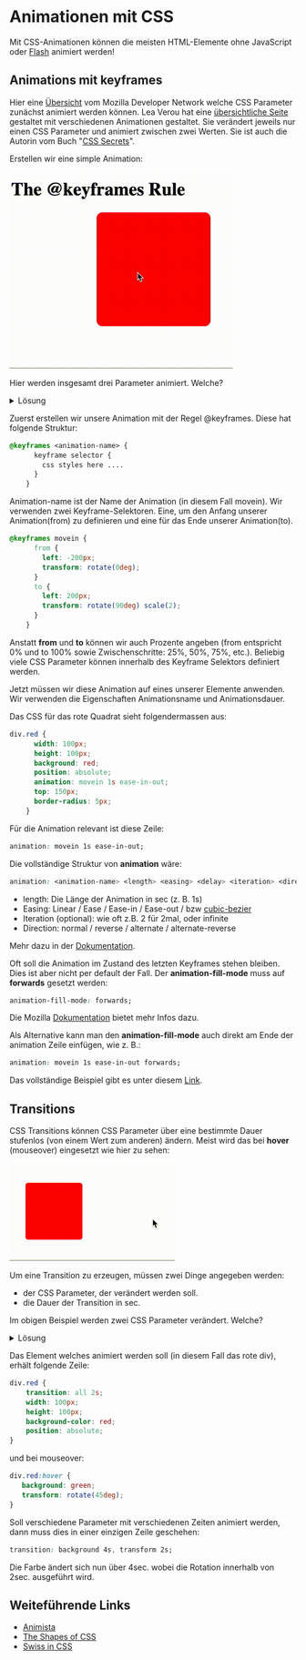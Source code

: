 # Animationen mit CSS

Mit CSS-Animationen können die meisten HTML-Elemente ohne JavaScript oder [Flash](https://www.youtube.com/watch?v=oHg5SJYRHA0) animiert werden!

## Animations mit keyframes

Hier eine [Übersicht](https://developer.mozilla.org/en-US/docs/Web/CSS/CSS_animated_properties) vom Mozilla Developer Network welche CSS Parameter zunächst animiert werden können. Lea Verou hat eine [übersichtliche Seite](http://leaverou.github.io/animatable/) gestaltet mit verschiedenen Animationen gestaltet. Sie verändert jeweils nur einen CSS Parameter und animiert zwischen zwei Werten. Sie ist auch die Autorin vom Buch "[CSS Secrets](https://www.amazon.com/CSS-Secrets-Lea-Verou/dp/1449372635?tag=leaverou-20)".

Erstellen wir eine simple Animation:

![Keyframes](img/keyframes.gif)

Hier werden insgesamt drei Parameter animiert. Welche? 
<details>
<summary>Lösung</summary>
<p>

```css
transform: rotate(90deg) scale(2);
left: 200px;
```

</p>
</details> 

Zuerst erstellen wir unsere Animation mit der Regel @keyframes. Diese hat folgende Struktur:

```css
@keyframes <animation-name> {
      keyframe selector {
        css styles here ....
      }
    }
```

Animation-name ist der Name der Animation (in diesem Fall movein).
Wir verwenden zwei Keyframe-Selektoren. Eine, um den Anfang unserer Animation(from) zu definieren und eine für das Ende unserer Animation(to).

```css
@keyframes movein {
      from {
        left: -200px;
        transform: rotate(0deg);
      }
      to {
        left: 200px;
        transform: rotate(90deg) scale(2);
      }
    }
```

Anstatt __from__ und __to__ können wir auch Prozente angeben (from entspricht 0% und to 100% sowie Zwischenschritte: 25%, 50%, 75%, etc.). Beliebig viele CSS Parameter können innerhalb des Keyframe Selektors definiert werden.

Jetzt müssen wir diese Animation auf eines unserer Elemente anwenden. Wir verwenden die Eigenschaften Animationsname und Animationsdauer. 

Das CSS für das rote Quadrat sieht folgendermassen aus:

```css
div.red {
      width: 100px;
      height: 100px;
      background: red;
      position: absolute;
      animation: movein 1s ease-in-out;
      top: 150px;
      border-radius: 5px;
    }
```

Für die Animation relevant ist diese Zeile:

```css
animation: movein 1s ease-in-out;
```

Die vollständige Struktur von __animation__ wäre:

```css
animation: <animation-name> <length> <easing> <delay> <iteration> <direction>;
```

  - length: Die Länge der Animation in sec (z. B. 1s)
  - Easing: Linear / Ease / Ease-in / Ease-out / bzw [cubic-bezier](http://cubic-bezier.com)
  - Iteration (optional): wie oft z.B. 2 für 2mal, oder infinite
  - Direction: normal / reverse / alternate / alternate-reverse

Mehr dazu in der [Dokumentation](https://developer.mozilla.org/en-US/docs/Web/CSS/animation).

Oft soll die Animation im Zustand des letzten Keyframes stehen bleiben. Dies ist aber nicht per default der Fall. Der __animation-fill-mode__ muss auf __forwards__ gesetzt werden:

```css
animation-fill-mode: forwards;
```

Die Mozilla [Dokumentation](https://developer.mozilla.org/en-US/docs/Web/CSS/animation-fill-mode) bietet mehr Infos dazu.

Als Alternative kann man den __animation-fill-mode__ auch direkt am Ende der animation Zeile einfügen, wie z. B.:

```css
animation: movein 1s ease-in-out forwards;
```

Das vollständige Beispiel gibt es unter diesem [Link](https://gist.github.com/caocaostudio/9809018c7f181e62fe8ff2f9287d19e5).

## Transitions

CSS Transitions können CSS Parameter über eine bestimmte Dauer stufenlos (von einem Wert zum anderen) ändern. Meist wird das bei __hover__ (mouseover) eingesetzt wie hier zu sehen: 

![Transitions](img/hover.gif)

Um eine Transition zu erzeugen, müssen zwei Dinge angegeben werden:

  - der CSS Parameter, der verändert werden soll.
  - die Dauer der Transition in sec.

Im obigen Beispiel werden zwei CSS Parameter verändert. Welche? 

<details>
<summary>Lösung</summary>
<p>

```css
background-color: green; /* from red */
transform: rotate(45deg); /* from 0deg */
```

</p>
</details> 

Das Element welches animiert werden soll (in diesem Fall das rote div), erhält folgende Zeile:

```css
div.red {
    transition: all 2s;
    width: 100px;
    height: 100px;
    background-color: red;
    position: absolute;
}
```

und bei mouseover:

```css
div.red:hover {
   background: green;
   transform: rotate(45deg);
}
```

Soll verschiedene Parameter mit verschiedenen Zeiten animiert werden, dann muss dies in einer einzigen Zeile geschehen:
```css
transition: background 4s, transform 2s;
```

Die Farbe ändert sich nun über 4sec. wobei die Rotation innerhalb von 2sec. ausgeführt wird.

## Weiteführende Links

  - [Animista](http://animista.net/play/)
  - [The Shapes of CSS](https://css-tricks.com/the-shapes-of-css/)
  - [Swiss in CSS](https://swissincss.com)